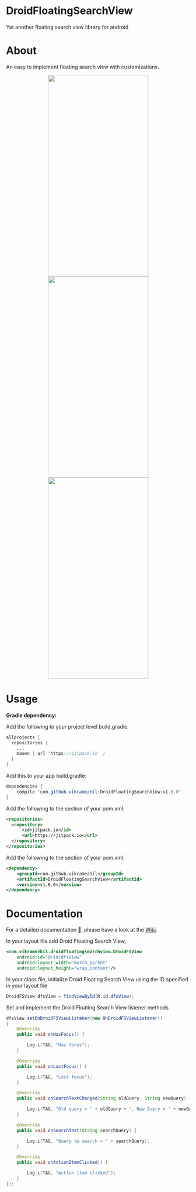 # DroidFloatingSearchView
Yet another floating search view library for android

<b><h1>About</h1></b>
An easy to implement floating search view with customizations.

<p align="center">
<img src="https://user-images.githubusercontent.com/12429051/32132439-1cf9499c-bbe1-11e7-8da0-7bcf90485afc.png" height="550" width="275"/>
<img src="https://user-images.githubusercontent.com/12429051/32132378-5fb91baa-bbe0-11e7-8f94-f1fa7a0ef634.png" height="550" width="275"/>
<img src="https://user-images.githubusercontent.com/12429051/32132440-1d327f3c-bbe1-11e7-9811-5e28e9388760.png" height="550" width="275"/>
</p>

<b><h1>Usage</h1></b>
<b>Gradle dependency:</b>

Add the following to your project level build.gradle:

```java
allprojects {
  repositories {
    ...
    maven { url 'https://jitpack.io' }
  }
}
```

Add this to your app build.gradle:

```java
dependencies {
    compile 'com.github.vikramezhil:DroidFloatingSearchView:v1.0.0'
}
```

Add the following to the <repositories> section of your pom.xml:

```xml
<repositories>
  <repository>
      <id>jitpack.io</id>
      <url>https://jitpack.io</url>
  </repository>
</repositories>
```

Add the following to the <dependencies> section of your pom.xml:

```xml
<dependency>
    <groupId>com.github.vikramezhil</groupId>
    <artifactId>DroidFloatingSearchView</artifactId>
    <version>v1.0.0</version>
</dependency>
```

<b><h1>Documentation</h1></b>

For a detailed documentation 📔, please have a look at the [Wiki](https://github.com/vikramezhil/DroidFloatingSearchView/wiki).

In your layout file add Droid Floating Search View,

```xml
<com.vikramezhil.droidfloatingsearchview.DroidFSView
    android:id="@+id/dfsView"
    android:layout_width="match_parent"
    android:layout_height="wrap_content"/>
```

In your class file, initialize Droid Floating Search View using the ID specified in your layout file

```java
DroidFSView dfsView = findViewById(R.id.dfsView);
```

Set and implement the Droid Floating Search View listener methods

```java
dfsView.setOnDroidFSViewListener(new OnDroidFSViewListener()
{
    @Override
    public void onHasFocus() {

        Log.i(TAG, "Has focus");
    }

    @Override
    public void onLostFocus() {

        Log.i(TAG, "Lost focus");
    }

    @Override
    public void onSearchTextChanged(String oldQuery, String newQuery) {

        Log.i(TAG, "Old query = " + oldQuery + ", New Query = " + newQuery);
    }

    @Override
    public void onSearchText(String searchQuery) {

        Log.i(TAG, "Query to search = " + searchQuery);
    }

    @Override
    public void onActionItemClicked() {

        Log.i(TAG, "Action item clicked");
    }
});
```
